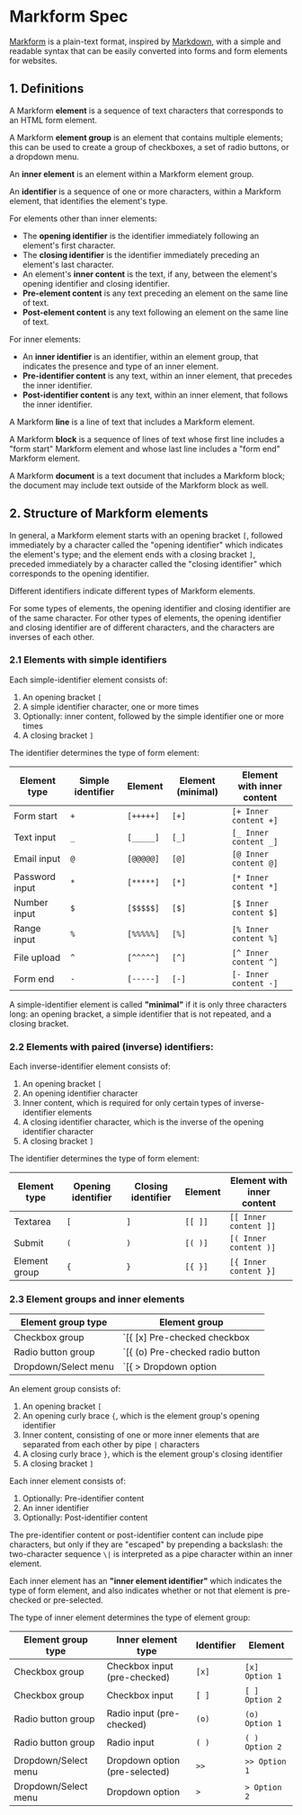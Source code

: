 # Markform Spec

[Markform][1] is a plain-text format, inspired by [Markdown][2], with a simple and readable syntax that can be easily converted into forms and form elements for websites.

[1]: https://github.com/jeremykohn/markform
[2]: https://daringfireball.net/projects/markdown/


## 1. Definitions

A Markform **element** is a sequence of text characters that corresponds to an HTML form element.

A Markform **element group** is an element that contains multiple elements; this can be used to create a group of checkboxes, a set of radio buttons, or a dropdown menu.

An **inner element** is an element within a Markform element group.

An **identifier** is a sequence of one or more characters, within a Markform element, that identifies the element's type.

For elements other than inner elements:
- The **opening identifier** is the identifier immediately following an element's first character.
- The **closing identifier** is the identifier immediately preceding an element's last character.
- An element's **inner content** is the text, if any, between the element's opening identifier and closing identifier.
- **Pre-element content** is any text preceding an element on the same line of text.
- **Post-element content** is any text following an element on the same line of text.

For inner elements:
- An **inner identifier** is an identifier, within an element group, that indicates the presence and type of an inner element.
- **Pre-identifier content** is any text, within an inner element, that precedes the inner identifier.
- **Post-identifier content** is any text, within an inner element, that follows the inner identifier.

A Markform **line** is a line of text that includes a Markform element.

A Markform **block** is a sequence of lines of text whose first line includes a "form start" Markform element and whose last line includes a "form end" Markform element.

A Markform **document** is a text document that includes a Markform block; the document may include text outside of the Markform block as well.


## 2. Structure of Markform elements

In general, a Markform element starts with an opening bracket `[`, followed immediately by a character called the "opening identifier" which indicates the element's type; and the element ends with a closing bracket `]`, preceded immediately by a character called the "closing identifier" which corresponds to the opening identifier. 

Different identifiers indicate different types of Markform elements.

For some types of elements, the opening identifier and closing identifier are of the same character. For other types of elements, the opening identifier and closing identifier are of different characters, and the characters are inverses of each other.

### 2.1 Elements with simple identifiers

Each simple-identifier element consists of:

1. An opening bracket `[`
2. A simple identifier character, one or more times
3. Optionally: inner content, followed by the simple identifier one or more times
4. A closing bracket `]`

The identifier determines the type of form element:

| Element type | Simple identifier | Element | Element (minimal) | Element with inner content |
| -- | -- | -- | -- | -- |
| Form start     | `+` | `[+++++]` | `[+]` | `[+ Inner content +]` |
| Text input     | `_` | `[_____]` | `[_]` | `[_ Inner content _]` | 
| Email input    | `@` | `[@@@@@]` | `[@]` | `[@ Inner content @]` |
| Password input | `*` | `[*****]` | `[*]` | `[* Inner content *]` |
| Number input   | `$` | `[$$$$$]` | `[$]` | `[$ Inner content $]` |
| Range input    | `%` | `[%%%%%]` | `[%]` | `[% Inner content %]` |
| File upload    | `^` | `[^^^^^]` | `[^]` | `[^ Inner content ^]` |
| Form end       | `-` | `[-----]` | `[-]` | `[- Inner content -]` |

A simple-identifier element is called **"minimal"** if it is only three characters long: an opening bracket, a simple identifier that is not repeated, and a closing bracket.

### 2.2 Elements with paired (inverse) identifiers: 

Each inverse-identifier element consists of:

1. An opening bracket `[`
2. An opening identifier character
3. Inner content, which is required for only certain types of inverse-identifier elements
4. A closing identifier character, which is the inverse of the opening identifier character
5. A closing bracket `]`

The identifier determines the type of form element:

| Element type | Opening identifier | Closing identifier | Element | Element with inner content |
| -- | -- | -- | -- | -- |
| Textarea      | `[` | `]` | `[[ ]]` | `[[ Inner content ]]` |
| Submit        | `(` | `)` | `[( )]` | `[( Inner content )]` |
| Element group | `{` | `}` | `[{ }]` | `[{ Inner content }]` |

### 2.3 Element groups and inner elements

| Element group type | Element group |
| -- | -- |
| Checkbox group       | `[{ [x] Pre-checked checkbox | [x] Also pre-checked | [ ] Not pre-checked }]`       |
| Radio button group   | `[{ (o) Pre-checked radio button | ( ) Not pre-checked ( ) Also not pre-checked }]` |
| Dropdown/Select menu | `[{ > Dropdown option | >> Pre-selected default option | > Another option }]` |

An element group consists of:

1. An opening bracket `[`
2. An opening curly brace `{`, which is the element group's opening identifier
3. Inner content, consisting of one or more inner elements that are separated from each other by pipe `|` characters
4. A closing curly brace `}`, which is the element group's closing identifier
5. A closing bracket `]`

Each inner element consists of:

1. Optionally: Pre-identifier content
2. An inner identifier
3. Optionally: Post-identifier content

The pre-identifier content or post-identifier content can include pipe characters, but only if they are "escaped" by prepending a backslash: the two-character sequence `\|` is interpreted as a pipe character within an inner element.

Each inner element has an **"inner element identifier"** which indicates the type of form element, and also indicates whether or not that element is pre-checked or pre-selected.

The type of inner element determines the type of element group:

| Element group type | Inner element type | Identifier | Element |
| -- | -- | -- | -- |
| Checkbox group       | Checkbox input (pre-checked)   | `[x]` | `[x] Option 1` |
| Checkbox group       | Checkbox input                 | `[ ]` | `[ ] Option 2` |
| Radio button group   | Radio input (pre-checked)      | `(o)` | `(o) Option 1` |
| Radio button group   | Radio input                    | `( )` | `( ) Option 2` | 
| Dropdown/Select menu | Dropdown option (pre-selected) | `>>`  | `>> Option 1`  |
| Dropdown/Select menu | Dropdown option                | `>`   | `> Option 2`   |
